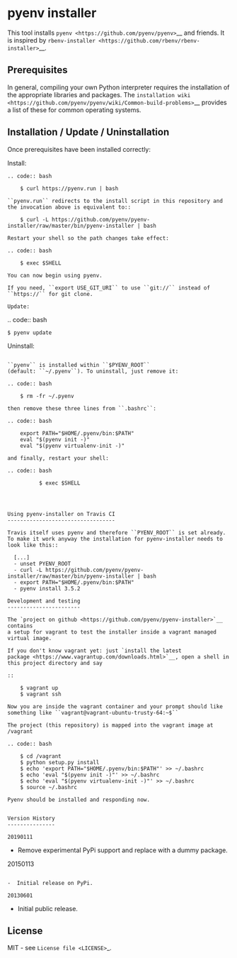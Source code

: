 pyenv installer
===============

This tool installs `pyenv <https://github.com/pyenv/pyenv>`__ and friends. It is inspired by `rbenv-installer <https://github.com/rbenv/rbenv-installer>`__.

Prerequisites
----
In general, compiling your own Python interpreter requires the installation of the
appropriate libraries and packages.  The `installation wiki
<https://github.com/pyenv/pyenv/wiki/Common-build-problems>`__ provides a list of these for common
operating systems.


Installation / Update / Uninstallation
--------------------------------------
Once prerequisites have been installed correctly: 

Install:
~~~~
.. code:: bash

    $ curl https://pyenv.run | bash
    
``pyenv.run`` redirects to the install script in this repository and the invocation above is equivalent to::

    $ curl -L https://github.com/pyenv/pyenv-installer/raw/master/bin/pyenv-installer | bash

Restart your shell so the path changes take effect:

.. code:: bash

    $ exec $SHELL

You can now begin using pyenv.

If you need, ``export USE_GIT_URI`` to use ``git://`` instead of ``https://`` for git clone.

Update:
~~~~
.. code:: bash

    $ pyenv update

Uninstall:
~~~~

``pyenv`` is installed within ``$PYENV_ROOT``
(default: ``~/.pyenv``). To uninstall, just remove it:

.. code:: bash

    $ rm -fr ~/.pyenv
    
then remove these three lines from ``.bashrc``:

.. code:: bash

    export PATH="$HOME/.pyenv/bin:$PATH"
    eval "$(pyenv init -)"
    eval "$(pyenv virtualenv-init -)"

and finally, restart your shell:

.. code:: bash

          $ exec $SHELL

          


Using pyenv-installer on Travis CI
----------------------------------

Travis itself uses pyenv and therefore ``PYENV_ROOT`` is set already. To make it work anyway the installation for pyenv-installer needs to look like this::

  [...]
  - unset PYENV_ROOT
  - curl -L https://github.com/pyenv/pyenv-installer/raw/master/bin/pyenv-installer | bash
  - export PATH="$HOME/.pyenv/bin:$PATH"
  - pyenv install 3.5.2

Development and testing
-----------------------

The `project on github <https://github.com/pyenv/pyenv-installer>`__ contains
a setup for vagrant to test the installer inside a vagrant managed virtual image.

If you don't know vagrant yet: just `install the latest
package <https://www.vagrantup.com/downloads.html>`__, open a shell in
this project directory and say

::

    $ vagrant up
    $ vagrant ssh

Now you are inside the vagrant container and your prompt should like
something like ``vagrant@vagrant-ubuntu-trusty-64:~$``

The project (this repository) is mapped into the vagrant image at
/vagrant

.. code:: bash

    $ cd /vagrant
    $ python setup.py install
    $ echo 'export PATH="$HOME/.pyenv/bin:$PATH"' >> ~/.bashrc
    $ echo 'eval "$(pyenv init -)"' >> ~/.bashrc
    $ echo 'eval "$(pyenv virtualenv-init -)"' >> ~/.bashrc
    $ source ~/.bashrc

Pyenv should be installed and responding now.


Version History
---------------

20190111
~~~~~~~~

-  Remove experimental PyPi support and replace with a dummy package.

20150113
~~~~~~~~

-  Initial release on PyPi.

20130601
~~~~~~~~

-  Initial public release.


License
-------

MIT - see `License file <LICENSE>`_.

